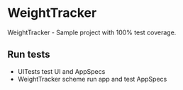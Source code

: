 # WeightTracker
WeightTracker - Sample project with 100% test coverage.

## Run tests
* UITests test UI and AppSpecs
* WeightTracker scheme run app and test AppSpecs

